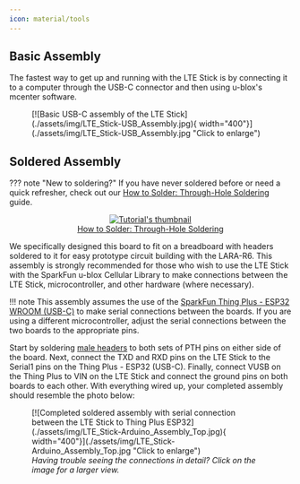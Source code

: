 ```yaml
---
icon: material/tools
---
```


## Basic Assembly

The fastest way to get up and running with the LTE Stick is by connecting it to a computer through the USB-C connector and then using u-blox's mcenter software. 

<figure markdown>
[![Basic USB-C assembly of the LTE Stick](./assets/img/LTE_Stick-USB_Assembly.jpg){  width="400"}](./assets/img/LTE_Stick-USB_Assembly.jpg "Click to enlarge")
</figure>

## Soldered Assembly

??? note "New to soldering?"
	If you have never soldered before or need a quick refresher, check out our [How to Solder: Through-Hole Soldering](https://learn.sparkfun.com/tutorials/how-to-solder-through-hole-soldering) guide.
	<p align="center">
		<a href="https://learn.sparkfun.com/tutorials/5">
		<img src="https://cdn.sparkfun.com/c/264-148/assets/e/3/9/9/4/51d9fbe1ce395f7a2a000000.jpg" alt="Tutorial's thumbnail"><br>
        How to Solder: Through-Hole Soldering</a>
	</p>

We specifically designed this board to fit on a breadboard with headers soldered to it for easy prototype circuit building with the LARA-R6. This assembly is strongly recommended for those who wish to use the LTE Stick with the SparkFun u-blox Cellular Library to make connections between the LTE Stick, microcontroller, and other hardware (where necessary).

!!! note
    This assembly assumes the use of the [SparkFun Thing Plus - ESP32 WROOM (USB-C)](https://www.sparkfun.com/products/20168) to make serial connections between the boards. If you are using a different microcontroller, adjust the serial connections between the two boards to the appropriate pins.

Start by soldering [male headers](https://www.sparkfun.com/products/116) to both sets of PTH pins on either side of the board. Next, connect the TXD and RXD pins on the LTE Stick to the Serial1 pins on the Thing Plus - ESP32 (USB-C). Finally, connect VUSB on the Thing Plus to VIN on the LTE Stick and connect the ground pins on both boards to each other. With everything wired up, your completed assembly should resemble the photo below:

<figure markdown>
[![Completed soldered assembly with serial connection between the LTE Stick to Thing Plus ESP32](./assets/img/LTE_Stick-Arduino_Assembly_Top.jpg){  width="400"}](./assets/img/LTE_Stick-Arduino_Assembly_Top.jpg "Click to enlarge")
<figcaption><i>Having trouble seeing the connections in detail? Click on the image for a larger view.</i></figcaption>
</figure>


